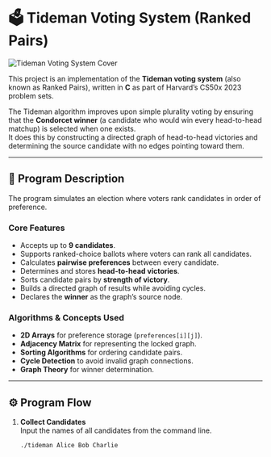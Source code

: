 # 🗳️ Tideman Voting System (Ranked Pairs)

![Tideman Voting System Cover]([A_flat-style_digital_illustration_visually_represe.png](https://drive.google.com/file/d/1esRL_Sl3mIS8EWf3fu_CJSbPvj2leC-5/view?usp=drive_link))

This project is an implementation of the **Tideman voting system** (also known as Ranked Pairs), written in **C** as part of Harvard’s CS50x 2023 problem sets.  

The Tideman algorithm improves upon simple plurality voting by ensuring that the **Condorcet winner** (a candidate who would win every head-to-head matchup) is selected when one exists.  
It does this by constructing a directed graph of head-to-head victories and determining the source candidate with no edges pointing toward them.

---

## 📖 Program Description

The program simulates an election where voters rank candidates in order of preference.

### Core Features
- Accepts up to **9 candidates**.
- Supports ranked-choice ballots where voters can rank all candidates.
- Calculates **pairwise preferences** between every candidate.
- Determines and stores **head-to-head victories**.
- Sorts candidate pairs by **strength of victory**.
- Builds a directed graph of results while avoiding cycles.
- Declares the **winner** as the graph’s source node.

### Algorithms & Concepts Used
- **2D Arrays** for preference storage (`preferences[i][j]`).
- **Adjacency Matrix** for representing the locked graph.
- **Sorting Algorithms** for ordering candidate pairs.
- **Cycle Detection** to avoid invalid graph connections.
- **Graph Theory** for winner determination.

---

## ⚙️ Program Flow

1. **Collect Candidates**  
   Input the names of all candidates from the command line.

   ```bash
   ./tideman Alice Bob Charlie
